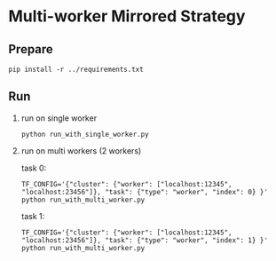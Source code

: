 # Multi-worker Mirrored Strategy

## Prepare

```
pip install -r ../requirements.txt
```

## Run

1. run on single worker
    ```
    python run_with_single_worker.py
    ```
1. run on multi workers (2 workers)

    task 0:
    ```
    TF_CONFIG='{"cluster": {"worker": ["localhost:12345", "localhost:23456"]}, "task": {"type": "worker", "index": 0} }' python run_with_multi_worker.py
    ```

    task 1:
    ```
    TF_CONFIG='{"cluster": {"worker": ["localhost:12345", "localhost:23456"]}, "task": {"type": "worker", "index": 1} }' python run_with_multi_worker.py
    ```
